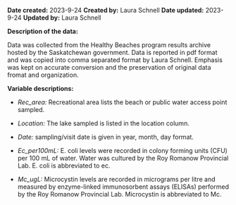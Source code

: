 **Date created:** 2023-9-24
**Created by:** Laura Schnell
**Date updated:** 2023-9-24
**Updated by:** Laura Schnell

**Description of the data:**

Data was collected from the Healthy Beaches program results archive hosted by the Saskatchewan government. Data is reported in pdf format and was copied into comma separated format by Laura Schnell. Emphasis was kept on accurate conversion and the preservation of original data fromat and organization. 

**Variable descriptions:**

* *Rec_area:* Recreational area lists the beach or public water access point sampled.

* *Location:* The lake sampled is listed in the location column.

* *Date:* sampling/visit date is given in year, month, day format.

* *Ec_per100mL:* E. coli levels were recorded in colony forming units (CFU) per 100 mL of water. Water was cultured by the Roy Romanow Provincial Lab. E. coli is abbreviated to ec.
  
* *Mc_ugL:* Microcystin levels are recorded in micrograms per litre and measured by enzyme-linked immunosorbent assays (ELISAs) performed by the Roy Romanow Provincial Lab. Microcystin is abbreviated to Mc. 
